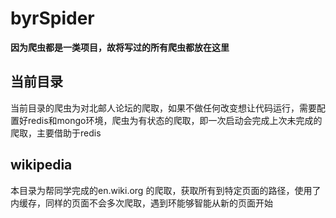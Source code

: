 # byrSpider

**因为爬虫都是一类项目，故将写过的所有爬虫都放在这里**  

## 当前目录

当前目录的爬虫为对北邮人论坛的爬取，如果不做任何改变想让代码运行，需要配置好redis和mongo环境，爬虫为有状态的爬取，即一次启动会完成上次未完成的爬取，主要借助于redis


## wikipedia

本目录为帮同学完成的en.wiki.org 的爬取，获取所有到特定页面的路径，使用了内缓存，同样的页面不会多次爬取，遇到环能够智能从新的页面开始


